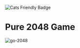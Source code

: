 ![Cats Friendly Badge](https://typelevel.org/cats/img/cats-badge-tiny.png)

Pure 2048 Game
=

![go-2048](https://user-images.githubusercontent.com/6177702/71863682-8d105500-30f5-11ea-9c84-eac95a0fdc06.png)
